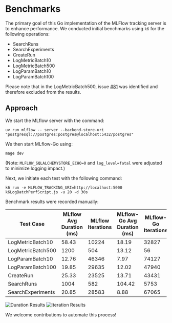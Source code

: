 # Benchmarks

The primary goal of this Go implementation of the MLFlow tracking server is to enhance performance. We conducted initial benchmarks using `k6` for the following operations:

- SearchRuns
- SearchExperiments
- CreateRun
- LogMetricBatch10
- LogMetricBatch500
- LogParamBatch10
- LogParamBatch100

Please note that in the LogMetricBatch500, issue [#81](https://github.com/mlflow/mlflow-go-backend/issues/81) was identified and therefore excluded from the results.

## Approach

We start the MLflow server with the command:

```shell
uv run mlflow -- server --backend-store-uri "postgresql://postgres:postgres@localhost:5432/postgres"
```

We then start MLflow-Go using:

```shell
mage dev
```

(Note: `MLFLOW_SQLALCHEMYSTORE_ECHO=0` and `log_level=fatal` were adjusted to minimize logging impact.)

Next, we initiate each test with the following command:

```shell
k6 run -e MLFLOW_TRACKING_URI=http://localhost:5000 k6LogBatchPerfScript.js -u 20 -d 30s
```

Benchmark results were recorded manually:

| Test Case                 | MLflow Avg Duration (ms) | MLflow Iterations | MLflow-Go Avg Duration (ms)  | MLflow-Go Iterations |
|---------------------------|--------------------------|-------------------|------------------------------|----------------------|
| LogMetricBatch10          | 58.43                    | 10224             | 18.19                        | 32827                |
| LogMetricBatch500         | 1200                     | 504               | 13.12                        | 56                   |
| LogParamBatch10           | 12.76                    | 46346             | 7.97                         | 74127                |
| LogParamBatch100          | 19.85                    | 29635             | 12.02                        | 47940                |
| CreateRun                 | 25.33                    | 23525             | 13.71                        | 43431                |
| SearchRuns                | 1004                     | 582               | 104.42                       | 5753                 |
| SearchExperiments         | 20.85                    | 28583             | 8.88                         | 67065                |

![Duration Results](results_duration.png)
![Iteration Results](results_iterations.png)

We welcome contributions to automate this process!